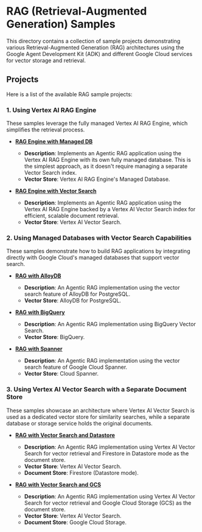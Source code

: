 # RAG (Retrieval-Augmented Generation) Samples

This directory contains a collection of sample projects demonstrating various Retrieval-Augmented Generation (RAG) architectures using the Google Agent Development Kit (ADK) and different Google Cloud services for vector storage and retrieval.

## Projects

Here is a list of the available RAG sample projects:

### 1. Using Vertex AI RAG Engine

These samples leverage the fully managed Vertex AI RAG Engine, which simplifies the retrieval process.

-   **[RAG Engine with Managed DB](./rag-engine-with-managed-db/)**
    -   **Description**: Implements an Agentic RAG application using the Vertex AI RAG Engine with its own fully managed database. This is the simplest approach, as it doesn't require managing a separate Vector Search index.
    -   **Vector Store**: Vertex AI RAG Engine's Managed Database.

-   **[RAG Engine with Vector Search](./rag-engine-with-vectorsearch/)**
    -   **Description**: Implements an Agentic RAG application using the Vertex AI RAG Engine backed by a Vertex AI Vector Search index for efficient, scalable document retrieval.
    -   **Vector Store**: Vertex AI Vector Search.

### 2. Using Managed Databases with Vector Search Capabilities

These samples demonstrate how to build RAG applications by integrating directly with Google Cloud's managed databases that support vector search.

-   **[RAG with AlloyDB](./rag-with-alloydb/)**
    -   **Description**: An Agentic RAG implementation using the vector search feature of AlloyDB for PostgreSQL.
    -   **Vector Store**: AlloyDB for PostgreSQL.

-   **[RAG with BigQuery](./rag-with-bigquery/)**
    -   **Description**: An Agentic RAG implementation using BigQuery Vector Search.
    -   **Vector Store**: BigQuery.

-   **[RAG with Spanner](./rag-with-spanner/)**
    -   **Description**: An Agentic RAG implementation using the vector search feature of Google Cloud Spanner.
    -   **Vector Store**: Cloud Spanner.

### 3. Using Vertex AI Vector Search with a Separate Document Store

These samples showcase an architecture where Vertex AI Vector Search is used as a dedicated vector store for similarity searches, while a separate database or storage service holds the original documents.

-   **[RAG with Vector Search and Datastore](./rag-with-vectorsearch-ds/)**
    -   **Description**: An Agentic RAG implementation using Vertex AI Vector Search for vector retrieval and Firestore in Datastore mode as the document store.
    -   **Vector Store**: Vertex AI Vector Search.
    -   **Document Store**: Firestore (Datastore mode).

-   **[RAG with Vector Search and GCS](./rag-with-vectorsearch-gcs/)**
    -   **Description**: An Agentic RAG implementation using Vertex AI Vector Search for vector retrieval and Google Cloud Storage (GCS) as the document store.
    -   **Vector Store**: Vertex AI Vector Search.
    -   **Document Store**: Google Cloud Storage.
